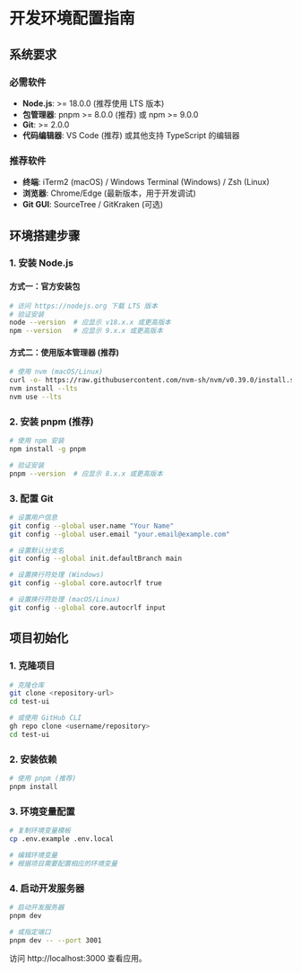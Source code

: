 # 开发环境配置指南

## 系统要求

### 必需软件

- **Node.js**: >= 18.0.0 (推荐使用 LTS 版本)
- **包管理器**: pnpm >= 8.0.0 (推荐) 或 npm >= 9.0.0
- **Git**: >= 2.0.0
- **代码编辑器**: VS Code (推荐) 或其他支持 TypeScript 的编辑器

### 推荐软件

- **终端**: iTerm2 (macOS) / Windows Terminal (Windows) / Zsh (Linux)
- **浏览器**: Chrome/Edge (最新版本，用于开发调试)
- **Git GUI**: SourceTree / GitKraken (可选)

## 环境搭建步骤

### 1. 安装 Node.js

#### 方式一：官方安装包

```bash
# 访问 https://nodejs.org 下载 LTS 版本
# 验证安装
node --version  # 应显示 v18.x.x 或更高版本
npm --version   # 应显示 9.x.x 或更高版本
```

#### 方式二：使用版本管理器 (推荐)

```bash
# 使用 nvm (macOS/Linux)
curl -o- https://raw.githubusercontent.com/nvm-sh/nvm/v0.39.0/install.sh | bash
nvm install --lts
nvm use --lts
```

### 2. 安装 pnpm (推荐)

```bash
# 使用 npm 安装
npm install -g pnpm

# 验证安装
pnpm --version  # 应显示 8.x.x 或更高版本
```

### 3. 配置 Git

```bash
# 设置用户信息
git config --global user.name "Your Name"
git config --global user.email "your.email@example.com"

# 设置默认分支名
git config --global init.defaultBranch main

# 设置换行符处理 (Windows)
git config --global core.autocrlf true

# 设置换行符处理 (macOS/Linux)
git config --global core.autocrlf input
```

## 项目初始化

### 1. 克隆项目

```bash
# 克隆仓库
git clone <repository-url>
cd test-ui

# 或使用 GitHub CLI
gh repo clone <username/repository>
cd test-ui
```

### 2. 安装依赖

```bash
# 使用 pnpm (推荐)
pnpm install
```

### 3. 环境变量配置

```bash
# 复制环境变量模板
cp .env.example .env.local

# 编辑环境变量
# 根据项目需要配置相应的环境变量
```

### 4. 启动开发服务器

```bash
# 启动开发服务器
pnpm dev

# 或指定端口
pnpm dev -- --port 3001
```

访问 http://localhost:3000 查看应用。

